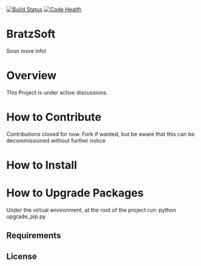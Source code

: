 [![Build Status](https://travis-ci.org/bratzsoft/bratzsoft.com.svg?branch=master)](https://travis-ci.org/bratzsoft/bratzsoft.com) [![Code Health](https://landscape.io/github/bratzsoft/bratzsoft.com/master/landscape.svg?style=flat)](https://landscape.io/github/bratzsoft/bratzsoft.com/master) 




# BratzSoft


Soon more info!

# Overview

This Project is under active discussions.
# How to Contribute

Contributions closed for now. Fork if wanted, but be aware that this can be decommissioned without further notice
# How to Install

# How to Upgrade Packages
Under the virtual environment, at the root of the project run:
python upgrade_pip.py

## Requirements

## License
